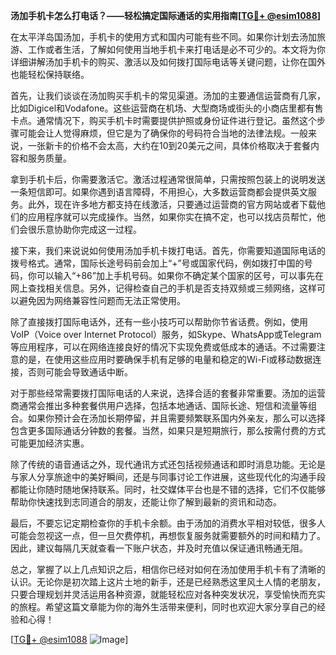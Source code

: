 **汤加手机卡怎么打电话？——轻松搞定国际通话的实用指南[[TG💪+ @esim1088](https://t.me/s/esim1088)]**

在太平洋岛国汤加，手机卡的使用方式和国内可能有些不同。如果你计划去汤加旅游、工作或者生活，了解如何使用当地手机卡来打电话是必不可少的。本文将为你详细讲解汤加手机卡的购买、激活以及如何拨打国际电话等关键问题，让你在国外也能轻松保持联络。

首先，让我们谈谈在汤加购买手机卡的常见渠道。汤加的主要通信运营商有几家，比如Digicel和Vodafone。这些运营商在机场、大型商场或街头的小商店里都有售卡点。通常情况下，购买手机卡时需要提供护照或身份证件进行登记。虽然这个步骤可能会让人觉得麻烦，但它是为了确保你的号码符合当地的法律法规。一般来说，一张新卡的价格不会太高，大约在10到20美元之间，具体价格取决于套餐内容和服务质量。

拿到手机卡后，你需要激活它。激活过程通常很简单，只需按照包装上的说明发送一条短信即可。如果你遇到语言障碍，不用担心，大多数运营商都会提供英文服务。此外，现在许多地方都支持在线激活，只要通过运营商的官方网站或者下载他们的应用程序就可以完成操作。当然，如果你实在搞不定，也可以找店员帮忙，他们会很乐意协助你完成这一过程。

接下来，我们来说说如何使用汤加手机卡拨打电话。首先，你需要知道国际电话的拨号格式。通常，国际长途号码前会加上“+”号或国家代码，例如拨打中国的号码，你可以输入“+86”加上手机号码。如果你不确定某个国家的区号，可以事先在网上查找相关信息。另外，记得检查自己的手机是否支持双频或三频网络，这样可以避免因为网络兼容性问题而无法正常使用。

除了直接拨打国际电话外，还有一些小技巧可以帮助你节省话费。例如，使用VoIP（Voice over Internet Protocol）服务，如Skype、WhatsApp或Telegram等应用程序，可以在网络连接良好的情况下实现免费或低成本的通话。不过需要注意的是，在使用这些应用时要确保手机有足够的电量和稳定的Wi-Fi或移动数据连接，否则可能会导致通话中断。

对于那些经常需要拨打国际电话的人来说，选择合适的套餐非常重要。汤加的运营商通常会推出多种套餐供用户选择，包括本地通话、国际长途、短信和流量等组合。如果你预计会在汤加长期停留，并且需要频繁联系国内外亲友，那么可以选择包含更多国际通话分钟数的套餐。当然，如果只是短期旅行，那么按需付费的方式可能更加经济实惠。

除了传统的语音通话之外，现代通讯方式还包括视频通话和即时消息功能。无论是与家人分享旅途中的美好瞬间，还是与同事讨论工作进展，这些现代化的沟通手段都能让你随时随地保持联系。同时，社交媒体平台也是不错的选择，它们不仅能够帮助你快速找到志同道合的朋友，还能让你了解到最新的资讯和动态。

最后，不要忘记定期检查你的手机卡余额。由于汤加的消费水平相对较低，很多人可能会忽视这一点，但一旦欠费停机，再想恢复服务就需要额外的时间和精力了。因此，建议每隔几天就查看一下账户状态，并及时充值以保证通讯畅通无阻。

总之，掌握了以上几点知识之后，相信你已经对如何在汤加使用手机卡有了清晰的认识。无论你是初次踏上这片土地的新手，还是已经熟悉这里风土人情的老朋友，只要合理规划并灵活运用各种资源，就能轻松应对各种突发状况，享受愉快而充实的旅程。希望这篇文章能为你的海外生活带来便利，同时也欢迎大家分享自己的经验和心得！

[[TG💪+ @esim1088](https://t.me/s/esim1088) ![Image](https://i.postimg.cc/4NQfJmqS/Snipaste-2025-05-13-00-14-12.png)]